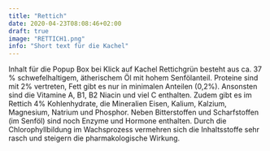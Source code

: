 ```yaml
---
title: "Rettich"
date: 2020-04-23T08:08:46+02:00
draft: true
image: "RETTICH1.png"
info: "Short text für die Kachel"
---
```

Inhalt für die Popup Box bei Klick auf Kachel
 Rettichgrün besteht aus ca. 37 % schwefelhaltigem, ätherischem Öl mit hohem Senfölanteil. Proteine sind mit 2% vertreten, Fett gibt es nur in minimalen Anteilen (0,2%). Ansonsten sind die Vitamine A, B1, B2 Niacin und viel C enthalten. Zudem gibt es im Rettich 4% Kohlenhydrate, die Mineralien Eisen, Kalium, Kalzium, Magnesium, Natrium und Phosphor. Neben Bitterstoffen und Scharfstoffen (im Senföl) sind noch Enzyme und Hormone enthalten. Durch die Chlorophyllbildung im Wachsprozess vermehren sich die Inhaltsstoffe sehr rasch und steigern die pharmakologische Wirkung.
